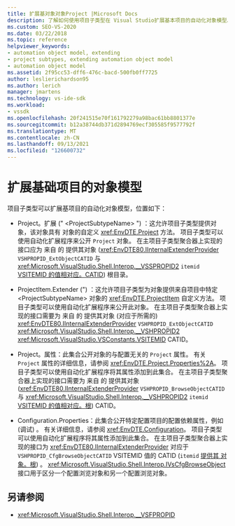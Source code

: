 ```yaml
---
title: 扩展基对象对象Project |Microsoft Docs
description: 了解如何使用项目子类型在 Visual Studio扩展基本项目的自动化对象模型。
ms.custom: SEO-VS-2020
ms.date: 03/22/2018
ms.topic: reference
helpviewer_keywords:
- automation object model, extending
- project subtypes, extending automation object model
- automation object model
ms.assetid: 2f95cc53-dff6-476c-bacd-500fb0ff7725
author: leslierichardson95
ms.author: lerich
manager: jmartens
ms.technology: vs-ide-sdk
ms.workload:
- vssdk
ms.openlocfilehash: 20f241515e70f161792279a98bac61bb8801377e
ms.sourcegitcommit: b12a38744db371d2894769ecf305585f9577792f
ms.translationtype: MT
ms.contentlocale: zh-CN
ms.lasthandoff: 09/13/2021
ms.locfileid: "126600732"
---
```

# <a name="extend-the-object-model-of-the-base-project"></a>扩展基础项目的对象模型

项目子类型可以扩展基项目的自动化对象模型，位置如下：

- Project。扩展 (" \<ProjectSubtypeName> ") ：这允许项目子类型提供对象，该对象具有 对象的自定义 <xref:EnvDTE.Project> 方法。 项目子类型可以使用自动化扩展程序来公开 `Project` 对象。 在主项目子类型聚合器上实现的接口应为 来自 的 提供其对象 (<xref:EnvDTE80.IInternalExtenderProvider> `VSHPROPID_ExtObjectCATID` 与 <xref:Microsoft.VisualStudio.Shell.Interop.__VSSPROPID2> `itemid` [VSITEMID 的值相对应。CATID](<xref:Microsoft.VisualStudio.VSConstants.VSITEMID.Root>)) 根目录。

- ProjectItem.Extender (") ：这允许项目子类型为对象提供来自项目中特定 \<ProjectSubtypeName> 对象的 <xref:EnvDTE.ProjectItem> 自定义方法。 项目子类型可以使用自动化扩展程序来公开此对象。 在主项目子类型聚合器上实现的接口需要为 来自 的 提供其对象 (对应于所需的) <xref:EnvDTE80.IInternalExtenderProvider> `VSHPROPID_ExtObjectCATID` <xref:Microsoft.VisualStudio.Shell.Interop.__VSHPROPID2> <xref:Microsoft.VisualStudio.VSConstants.VSITEMID> CATID。

- Project。属性：此集合公开对象的与配置无关的 `Project` 属性。 有关 `Project` 属性的详细信息，请参阅 <xref:EnvDTE.Project.Properties%2A>。 项目子类型可以使用自动化扩展程序将其属性添加到此集合。 在主项目子类型聚合器上实现的接口需要为 来自 的 提供其对象 (<xref:EnvDTE80.IInternalExtenderProvider> `VSHPROPID_BrowseObjectCATID` 与 <xref:Microsoft.VisualStudio.Shell.Interop.__VSHPROPID2> `itemid` [VSITEMID 的值相对应。根](<xref:Microsoft.VisualStudio.VSConstants.VSITEMID.Root>)) CATID。

- Configuration.Properties：此集合公开特定配置项目的配置依赖属性，例如 (调试) 。 有关详细信息，请参阅 <xref:EnvDTE.Configuration>。 项目子类型可以使用自动化扩展程序将其属性添加到此集合。 在主项目子类型聚合器上实现的接口为 <xref:EnvDTE80.IInternalExtenderProvider> 对应于 `VSHPROPID_CfgBrowseObjectCATID` VSITEMID 值的 CATID (`itemid` [提供其 对象。根](<xref:Microsoft.VisualStudio.VSConstants.VSITEMID.Root>)) 。 <xref:Microsoft.VisualStudio.Shell.Interop.IVsCfgBrowseObject>接口用于区分一个配置浏览对象和另一个配置浏览对象。

## <a name="see-also"></a>另请参阅

- <xref:Microsoft.VisualStudio.Shell.Interop.__VSFPROPID>
